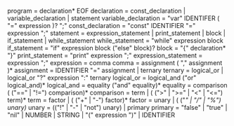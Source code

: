 program              = declaration* EOF
declaration          = const_declaration | variable_declaration | statement
variable_declaration = "var" IDENTIFER ( "=" expression )? ";"
const_declaration    = "const" IDENTIFIER "=" expression ";"
statement            = expression_statement
                      | print_statement
                      | block
                      | if_statement
                      | while_statement
while_statement      = "while" expression block
if_statement         = "if" expression block ("else" block)? 
block                = "{" declaration* "}"
print_statement      = "print" expression ";"
expression_statement = expression ";"
expression           = comma
comma                = assignment ( "," assignment )*
assignment           = IDENTIFIER "=" assignment | ternary
ternary              = logical_or | logical_or "?" expression ":" ternary
logical_or           = logical_and ("or" logical_and)*
logical_and          = equality ("and" equality)*
equality             = comparison ( ("==" | "!=") comparison)*
comparison           = term | ( (">" | ">=" | "<" | "<=") term)*
term                 = factor | ( ("+" | "-") factor)*
factor               = unary | ( ("*" | "/" | "%") unary)*
unary                = (("!" | "-" | "not") unary) | primary
primary              = "false" | "true" | "nil"
                      | NUMBER | STRING | "(" expression ")"
                      | IDENTIFIER
